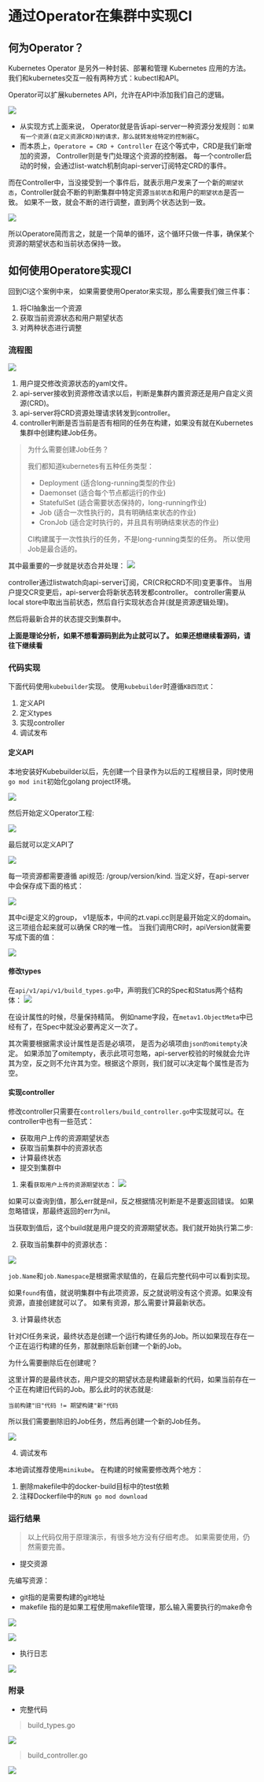# 通过Operator在集群中实现CI

## 何为Operator？
Kubernetes Operator 是另外一种封装、部署和管理 Kubernetes 应用的方法。我们和kubernetes交互一般有两种方式：kubectl和API。

Operator可以扩展kubernetes API，允许在API中添加我们自己的逻辑。

![](https://tva1.sinaimg.cn/large/008i3skNly1gyc09gk43nj313g0lg403.jpg)


+ 从实现方式上面来说， Operator就是告诉api-server一种资源分发规则：`如果有一个资源(自定义资源CRD)N的请求，那么就转发给特定的控制器C`。
+ 而本质上，`Operatore = CRD + Controller`  在这个等式中，CRD是我们新增加的资源， Controller则是专门处理这个资源的控制器。 每一个controller启动的时候，会通过list-watch机制向api-server订阅特定CRD的事件。

而在Controller中，当没接受到一个事件后，就表示用户发来了一个新的`期望状态`，Controller就会不断的判断集群中特定资源`当前状态`和用户的`期望状态`是否一致。 如果不一致，就会不断的进行调整，直到两个状态达到一致。

![](https://tva1.sinaimg.cn/large/008i3skNly1gyc0cixr2pj312w0fuq44.jpg)

所以Operatore简而言之，就是一个简单的循环，这个循环只做一件事，确保某个资源的期望状态和当前状态保持一致。


## 如何使用Operatore实现CI

回到CI这个案例中来， 如果需要使用Operator来实现，那么需要我们做三件事：

1. 将CI抽象出一个资源
2. 获取当前资源状态和用户期望状态
3. 对两种状态进行调整

### 流程图

![](https://tva1.sinaimg.cn/large/008i3skNly1gyc2gtfqxij30o50bw0sy.jpg)

1. 用户提交修改资源状态的yaml文件。
2. api-server接收到资源修改请求以后，判断是集群内置资源还是用户自定义资源(CRD)。
3. api-server将CRD资源处理请求转发到controller。
4. controller判断是否当前是否有相同的任务在构建，如果没有就在Kubernetes集群中创建构建Job任务。

> 为什么需要创建Job任务？
>
> 我们都知道kubernetes有五种任务类型：
>
> + Deployment (适合long-running类型的作业)
> + Daemonset (适合每个节点都运行的作业)
> + StatefulSet (适合需要状态保持的，long-running作业)
> + Job (适合一次性执行的，具有明确结束状态的作业)
> + CronJob (适合定时执行的，并且具有明确结束状态的作业)
>
> CI构建属于一次性执行的任务，不是long-running类型的任务。 所以使用Job是最合适的。

其中最重要的一步就是状态合并处理：
![](https://tva1.sinaimg.cn/large/008i3skNly1gyc2mwk08mj30oi0diaag.jpg)

controller通过listwatch向api-server订阅，CR(CR和CRD不同)变更事件。  当用户提交CR变更后，api-server会将新状态转发都controller。 controller需要从local store中取出当前状态，然后自行实现状态合并(就是资源逻辑处理)。

然后将最新合并的状态提交到集群中。


**上面是理论分析，如果不想看源码到此为止就可以了。 如果还想继续看源码，请往下继续看**

### 代码实现

下面代码使用`kubebuilder`实现。 使用`kubebuilder`时遵循`KB四范式`：

1. 定义API
2. 定义types
3. 实现controller
4. 调试发布


#### 定义API

本地安装好Kubebuilder以后，先创建一个目录作为以后的工程根目录，同时使用`go mod init`初始化golang project环境。

![](https://tva1.sinaimg.cn/large/008i3skNly1gyc2zr6oxfj30aq05e0sn.jpg)

然后开始定义Operator工程:

![](https://tva1.sinaimg.cn/large/008i3skNly1gyc33vrthoj30kg0523yl.jpg)


最后就可以定义API了

![](https://tva1.sinaimg.cn/large/008i3skNly1gyc34tfebgj30m8058q30.jpg)

每一项资源都需要遵循 api规范: /group/version/kind. 当定义好，在api-server中会保存成下面的格式：

![](https://tva1.sinaimg.cn/large/008i3skNly1gyc38ewnepj310i06ejrm.jpg)

其中ci是定义的group， v1是版本，中间的zt.vapi.cc则是最开始定义的domain。 这三项组合起来就可以确保 CR的唯一性。 当我们调用CR时，apiVersion就需要写成下面的值：

![](https://tva1.sinaimg.cn/large/008i3skNly1gyc3aby2npj30no0aw3z2.jpg)

#### 修改types

在`api/v1/api/v1/build_types.go`中，声明我们CR的Spec和Status两个结构体：
![](https://tva1.sinaimg.cn/large/008i3skNly1gyc3c3u48pj310q0j441y.jpg)

在设计属性的时候，尽量保持精简。 例如name字段，在`metav1.ObjectMeta`中已经有了，在Spec中就没必要再定义一次了。

其次需要根据需求设计属性是否是必填项， 是否为必填项由`json的omitempty`决定。 如果添加了omitempty，表示此项可忽略，api-server校验的时候就会允许其为空，反之则不允许其为空。根据这个原则，我们就可以决定每个属性是否为空。

#### 实现controller

修改controller只需要在`controllers/build_controller.go`中实现就可以。在controller中也有一些范式：

+ 获取用户上传的资源期望状态
+ 获取当前集群中的资源状态
+ 计算最终状态
+ 提交到集群中

1. 来看`获取用户上传的资源期望状态`：
![](https://tva1.sinaimg.cn/large/008i3skNly1gyc3ja2o4zj30u608kgmn.jpg)

如果可以查询到值，那么err就是nil，反之根据情况判断是不是要返回错误。 如果忽略错误，那最终返回的err为nil。

当获取到值后，这个build就是用户提交的资源期望状态。我们就开始执行第二步:

2. 获取当前集群中的资源状态：

![](https://tva1.sinaimg.cn/large/008i3skNly1gyc3mby7jfj317i0eqq4m.jpg)

`job.Name`和`job.Namespace`是根据需求赋值的，在最后完整代码中可以看到实现。

如果`found`有值，就说明集群中有此项资源，反之就说明没有这个资源。如果没有资源，直接创建就可以了。 如果有资源，那么需要计算最新状态。

3. 计算最终状态

针对CI任务来说，最终状态是创建一个运行构建任务的Job。所以如果现在存在一个正在运行构建的任务，那就删除后新创建一个新的Job。

为什么需要删除后在创建呢？

这里计算的是最终状态，用户提交的期望状态是构建最新的代码，如果当前存在一个正在构建旧代码的Job。那么此时的状态就是:

```
当前构建"旧"代码 != 期望构建"新"代码
```

所以我们需要删除旧的Job任务，然后再创建一个新的Job任务。


![](https://tva1.sinaimg.cn/large/008i3skNly1gyc3s8rkjsj315w0f2tan.jpg)

4. 调试发布

本地调试推荐使用`minikube`。  在构建的时候需要修改两个地方：

1. 删除makefile中的docker-build目标中的test依赖
2. 注释Dockerfile中的`RUN go mod download`


### 运行结果
> 以上代码仅用于原理演示，有很多地方没有仔细考虑。 如果需要使用，仍然需要完善。

+ 提交资源

先编写资源：
- git指的是需要构建的git地址
- makefile 指的是如果工程使用makefile管理，那么输入需要执行的make命令

![](https://tva1.sinaimg.cn/large/008i3skNly1gyc5c9smzbj30ws09it9l.jpg)


![](https://tva1.sinaimg.cn/large/008i3skNly1gyc5f2hfwkj30rk036aaa.jpg)


+ 执行日志

![](https://tva1.sinaimg.cn/large/008i3skNly1gyc5ave41dj313t0u0dlq.jpg)


### 附录

+ 完整代码

> build_types.go

![](https://tva1.sinaimg.cn/large/008i3skNly1gyc3vsqa6zj30u00y078x.jpg)

> build_controller.go

![](https://tva1.sinaimg.cn/large/008i3skNly1gyc3x4cbqvj30u01nzagx.jpg)

